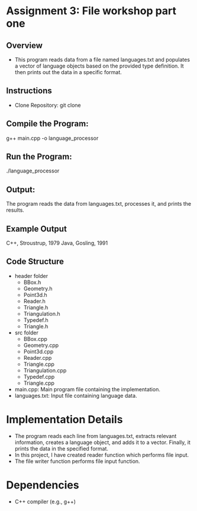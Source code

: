 
# Assignment 3: File workshop part one #
## Overview ##
* This program reads data from a file named languages.txt and populates a vector of language objects based on the provided type definition. It then prints out the data in a specific format.

## Instructions ##
* Clone Repository: git clone <repository-url>

## Compile the Program: ##

g++ main.cpp -o language_processor

## Run the Program: ##
./language_processor
## Output: ##
The program reads the data from languages.txt, processes it, and prints the results.

## Example Output ##
C++, Stroustrup, 1979
Java, Gosling, 1991

## Code Structure ##
* header folder 
     * BBox.h 
     * Geometry.h 
     * Point3d.h 
     * Reader.h 
     * Triangle.h 
     * Triangulation.h 
     * Typedef.h
     * Triangle.h
* src folder 
     * BBox.cpp 
     * Geometry.cpp 
     * Point3d.cpp 
     * Reader.cpp 
     * Triangle.cpp 
     * Triangulation.cpp 
     * Typedef.cpp 
     * Triangle.cpp 
* main.cpp: Main program file containing the implementation. 
* languages.txt: Input file containing language data. 
# Implementation Details #
* The program reads each line from languages.txt, extracts relevant information, creates a language object, and adds it to a vector. Finally, it prints the data in the specified format.
* In this project, I have created reader function which performs file input.
* The file writer function performs file input function.
# Dependencies #
* C++ compiler (e.g., g++) 
